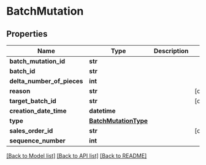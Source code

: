 # BatchMutation

## Properties
Name | Type | Description | Notes
------------ | ------------- | ------------- | -------------
**batch_mutation_id** | **str** |  | 
**batch_id** | **str** |  | 
**delta_number_of_pieces** | **int** |  | 
**reason** | **str** |  | [optional] 
**target_batch_id** | **str** |  | [optional] 
**creation_date_time** | **datetime** |  | 
**type** | [**BatchMutationType**](BatchMutationType.md) |  | 
**sales_order_id** | **str** |  | [optional] 
**sequence_number** | **int** |  | 

[[Back to Model list]](../README.md#documentation-for-models) [[Back to API list]](../README.md#documentation-for-api-endpoints) [[Back to README]](../README.md)

